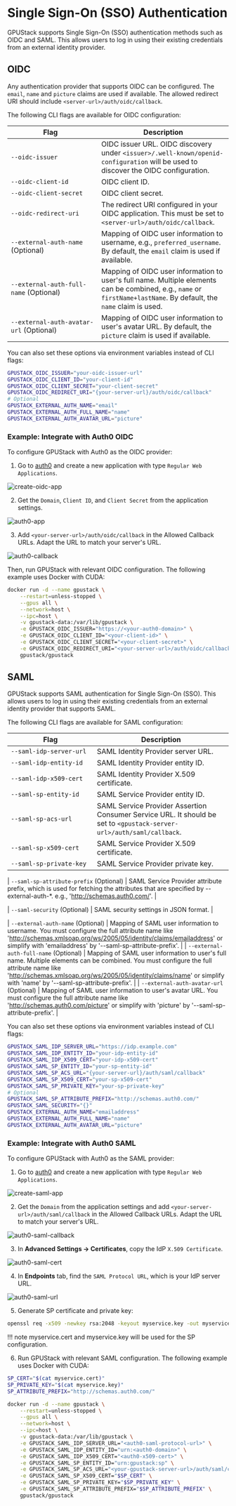 # Single Sign-On (SSO) Authentication

GPUStack supports Single Sign-On (SSO) authentication methods such as OIDC and SAML. This allows users to log in using their existing credentials from an external identity provider.

## OIDC

Any authentication provider that supports OIDC can be configured. The `email`, `name` and `picture` claims are used if available. The allowed redirect URI should include `<server-url>/auth/oidc/callback`.

The following CLI flags are available for OIDC configuration:

| <div style="width:180px">Flag</div>       | Description                                                                                                                                                                                                                                                                                          |
|-------------------------------------------|-------------------------------------------------------------------------------------------------------------------------------------------------------------------------------------------------------------------------------------------------------------------------------------------------------|
| `--oidc-issuer`                           | OIDC issuer URL. OIDC discovery under `<issuer>/.well-known/openid-configuration` will be used to discover the OIDC configuration.                                                                                                                                   |
| `--oidc-client-id`                        | OIDC client ID.                                                                                                                                                                                                                                                                                     |
| `--oidc-client-secret`                    | OIDC client secret.                                                                                                                                                                                                                                                                                 |
| `--oidc-redirect-uri`                     | The redirect URI configured in your OIDC application. This must be set to `<server-url>/auth/oidc/callback`.                                                                                                                                                                                                 |
| `--external-auth-name` (Optional)         | Mapping of OIDC user information to username, e.g., `preferred_username`. By default, the `email` claim is used if available.                                                                                                                                                                                                 |
| `--external-auth-full-name` (Optional)     | Mapping of OIDC user information to user's full name. Multiple elements can be combined, e.g., `name` or `firstName+lastName`. By default, the `name` claim is used.                                                                                                                                                                                                 |
| `--external-auth-avatar-url` (Optional) | Mapping of OIDC user information to user's avatar URL. By default, the `picture` claim is used if available.                                                                                                                                                                                                 |

You can also set these options via environment variables instead of CLI flags:

```bash
GPUSTACK_OIDC_ISSUER="your-oidc-issuer-url"
GPUSTACK_OIDC_CLIENT_ID="your-client-id"
GPUSTACK_OIDC_CLIENT_SECRET="your-client-secret"
GPUSTACK_OIDC_REDIRECT_URI="{your-server-url}/auth/oidc/callback"
# Optional
GPUSTACK_EXTERNAL_AUTH_NAME="email"
GPUSTACK_EXTERNAL_AUTH_FULL_NAME="name"
GPUSTACK_EXTERNAL_AUTH_AVATAR_URL="picture"
```

### Example: Integrate with Auth0 OIDC

To configure GPUStack with Auth0 as the OIDC provider:

1. Go to [auth0](https://auth0.com) and create a new application with type `Regular Web Applications`.

![create-oidc-app](../assets/sso/create-oidc-app.png)

2. Get the `Domain`, `Client ID`, and `Client Secret` from the application settings.

![auth0-app](../assets/sso/auth0-app.png)

3. Add `<your-server-url>/auth/oidc/callback` in the Allowed Callback URLs. Adapt the URL to match your server's URL.

![auth0-callback](../assets/sso/auth0-callback.png)

Then, run GPUStack with relevant OIDC configuration. The following example uses Docker with CUDA:
```bash
docker run -d --name gpustack \
    --restart=unless-stopped \
    --gpus all \
    --network=host \
    --ipc=host \
    -v gpustack-data:/var/lib/gpustack \
    -e GPUSTACK_OIDC_ISSUER="https://<your-auth0-domain>" \
    -e GPUSTACK_OIDC_CLIENT_ID="<your-client-id>" \
    -e GPUSTACK_OIDC_CLIENT_SECRET="<your-client-secret>" \
    -e GPUSTACK_OIDC_REDIRECT_URI="<your-server-url>/auth/oidc/callback" \
    gpustack/gpustack
```

## SAML

GPUStack supports SAML authentication for Single Sign-On (SSO). This allows users to log in using their existing credentials from an external identity provider that supports SAML.

The following CLI flags are available for SAML configuration:

| <div style="width:180px">Flag</div>       | Description                                                                                                                                                                                                                                                                                          |
|-------------------------------------------|-------------------------------------------------------------------------------------------------------------------------------------------------------------------------------------------------------------------------------------------------------------------------------------------------------|
| `--saml-idp-server-url`                   | SAML Identity Provider server URL.                                                                                                                                                                                                                                                |
| `--saml-idp-entity-id`                    | SAML Identity Provider entity ID.                                                                                                                                                                                                 |
| `--saml-idp-x509-cert`                    | SAML Identity Provider X.509 certificate.                                                                                                                                                                                                 |
| `--saml-sp-entity-id`                     | SAML Service Provider entity ID.                                                                                                                                                                                                 |
| `--saml-sp-acs-url`                       | SAML Service Provider Assertion Consumer Service URL. It should be set to `<gpustack-server-url>/auth/saml/callback`.                                                                                                                                                                                                 |
| `--saml-sp-x509-cert`                     | SAML Service Provider X.509 certificate.                                                                                                                                                                                                 |
| `--saml-sp-private-key`                   | SAML Service Provider private key.                                                                                                                                                                                                 |

| `--saml-sp-attribute-prefix` (Optional) | SAML Service Provider attribute prefix, which is used for fetching the attributes that are specified by --external-auth-*. e.g., 'http://schemas.auth0.com/'.                                                                                                 |

| `--saml-security` (Optional)              | SAML security settings in JSON format.                                                                                                                                                                                                 |

| `--external-auth-name` (Optional)         | Mapping of SAML user information to username. You must configure the full attribute name like 'http://schemas.xmlsoap.org/ws/2005/05/identity/claims/emailaddress' or simplify with 'emailaddress' by '--saml-sp-attribute-prefix'.                                                                                                                                                                                                 |
| `--external-auth-full-name` (Optional)     | Mapping of SAML user information to user's full name. Multiple elements can be combined. You must configure the full attribute name like 'http://schemas.xmlsoap.org/ws/2005/05/identity/claims/name' or simplify with 'name' by '--saml-sp-attribute-prefix'.                                                                                                                                                                                                 |
| `--external-auth-avatar-url` (Optional) | Mapping of SAML user information to user's avatar URL. You must configure the full attribute name like 'http://schemas.auth0.com/picture' or simplify with 'picture' by '--saml-sp-attribute-prefix'.                                                                                                                               |


You can also set these options via environment variables instead of CLI flags:
```bash
GPUSTACK_SAML_IDP_SERVER_URL="https://idp.example.com"
GPUSTACK_SAML_IDP_ENTITY_ID="your-idp-entity-id"
GPUSTACK_SAML_IDP_X509_CERT="your-idp-x509-cert"
GPUSTACK_SAML_SP_ENTITY_ID="your-sp-entity-id"
GPUSTACK_SAML_SP_ACS_URL="{your-server-url}/auth/saml/callback"
GPUSTACK_SAML_SP_X509_CERT="your-sp-x509-cert"
GPUSTACK_SAML_SP_PRIVATE_KEY="your-sp-private-key"
# Optional
GPUSTACK_SAML_SP_ATTRIBUTE_PREFIX="http://schemas.auth0.com/"
GPUSTACK_SAML_SECURITY="{}"
GPUSTACK_EXTERNAL_AUTH_NAME="emailaddress"
GPUSTACK_EXTERNAL_AUTH_FULL_NAME="name"
GPUSTACK_EXTERNAL_AUTH_AVATAR_URL="picture"
```

### Example: Integrate with Auth0 SAML

To configure GPUStack with Auth0 as the SAML provider:

1. Go to [auth0](https://auth0.com) and create a new application with type `Regular Web Applications`.

![create-saml-app](../assets/sso/create-saml-app.png)

2. Get the `Domain` from the application settings and add `<your-server-url>/auth/saml/callback` in the Allowed Callback URLs. Adapt the URL to match your server's URL.

![auth0-saml-callback](../assets/sso/auth0-saml-callback.png)

3. In **Advanced Settings → Certificates**, copy the IdP `X.509 Certificate`.

![auth0-saml-cert](../assets/sso/auth0-saml-cert.png)

4. In **Endpoints** tab, find the `SAML Protocol URL`, which is your IdP server URL.

![auth0-saml-url](../assets/sso/auth0-saml-url.png)

5. Generate SP certificate and private key:
```bash
openssl req -x509 -newkey rsa:2048 -keyout myservice.key -out myservice.cert -days 365 -nodes -subj "/CN=myservice.example.com"
```

!!! note
    myservice.cert and myservice.key will be used for the SP configuration.

6. Run GPUStack with relevant SAML configuration. The following example uses Docker with CUDA:
```bash
SP_CERT="$(cat myservice.cert)"
SP_PRIVATE_KEY="$(cat myservice.key)"
SP_ATTRIBUTE_PREFIX="http://schemas.auth0.com/"

docker run -d --name gpustack \
    --restart=unless-stopped \
    --gpus all \
    --network=host \
    --ipc=host \
    -v gpustack-data:/var/lib/gpustack \
    -e GPUSTACK_SAML_IDP_SERVER_URL="<auth0-saml-protocol-url>" \
    -e GPUSTACK_SAML_IDP_ENTITY_ID="urn:<auth0-domain>" \
    -e GPUSTACK_SAML_IDP_X509_CERT="<auth0-x509-cert>" \
    -e GPUSTACK_SAML_SP_ENTITY_ID="urn:gpustack:sp" \
    -e GPUSTACK_SAML_SP_ACS_URL="<your-gpustack-server-url>/auth/saml/callback" \
    -e GPUSTACK_SAML_SP_X509_CERT="$SP_CERT" \
    -e GPUSTACK_SAML_SP_PRIVATE_KEY="$SP_PRIVATE_KEY" \
    -e GPUSTACK_SAML_SP_ATTRIBUTE_PREFIX="$SP_ATTRIBUTE_PREFIX" \
    gpustack/gpustack
```
